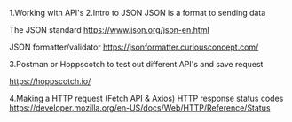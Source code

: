 1.Working with API's
2.Intro to JSON
JSON is a format to sending data

The JSON standard
https://www.json.org/json-en.html

JSON formatter/validator
https://jsonformatter.curiousconcept.com/

3.Postman or Hoppscotch
to test out different API's and save request

https://hoppscotch.io/

4.Making a HTTP request (Fetch API & Axios)
HTTP response status codes
https://developer.mozilla.org/en-US/docs/Web/HTTP/Reference/Status
